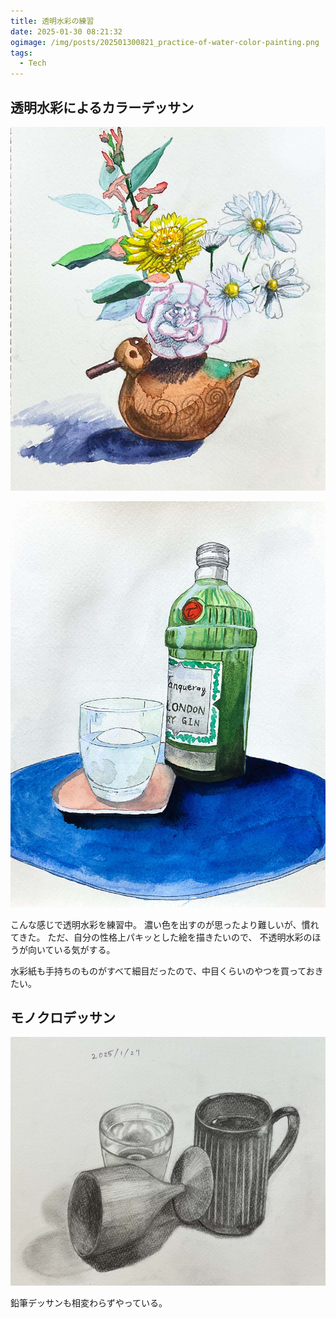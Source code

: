 ```yaml
---
title: 透明水彩の練習
date: 2025-01-30 08:21:32
ogimage: /img/posts/202501300821_practice-of-water-color-painting.png
tags:
  - Tech
---
```


## 透明水彩によるカラーデッサン

![color1](/img/posts/202501300821/color1.jpg)

![color2](/img/posts/202501300821/color2.jpg)

こんな感じで透明水彩を練習中。
濃い色を出すのが思ったより難しいが、慣れてきた。
ただ、自分の性格上パキッとした絵を描きたいので、
不透明水彩のほうが向いている気がする。

水彩紙も手持ちのものがすべて細目だったので、中目くらいのやつを買っておきたい。

## モノクロデッサン

![monochrome](/img/posts/202501300821/monochrome.jpg)

鉛筆デッサンも相変わらずやっている。
